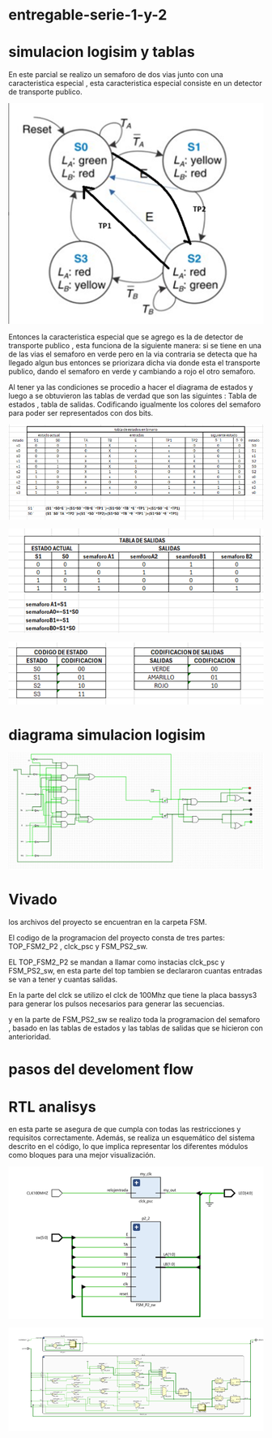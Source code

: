 # entregable-serie-1-y-2
# simulacion logisim y tablas
En este parcial se realizo un semaforo de dos vias junto con una caracteristica especial , esta caracteristica especial consiste en un detector de transporte publico.

![alt text](image.png) 

Entonces la caracteristica especial que se agrego es la de detector de transporte publico , esta funciona de la siguiente manera: si se tiene en una de las vias el semaforo en verde pero en la via contraria se detecta que ha llegado algun bus entonces se priorizara dicha via donde esta el transporte publico, dando el semaforo en verde y cambiando a rojo el otro semaforo.

Al tener ya las condiciones se procedio a hacer el diagrama de estados y luego a se obtuvieron las tablas de verdad que son las siguintes : Tabla de estados , tabla de salidas. Codificando igualmente los colores del semaforo para poder ser representados con dos bits.

![alt text](image-2.png)

![alt text](image-3.png)

![alt text](image-4.png)

# diagrama simulacion logisim

![alt text](image-5.png)

# Vivado

los archivos del proyecto se encuentran en la carpeta FSM.

El codigo de la programacion del proyecto consta de tres partes: TOP_FSM2_P2 , clck_psc y FSM_PS2_sw.

EL TOP_FSM2_P2 se mandan a llamar como instacias clck_psc y FSM_PS2_sw, en esta parte del top tambien se declararon cuantas entradas se van a tener y cuantas salidas.

En la parte del clck se utilizo el clck de 100Mhz que tiene la placa bassys3 para generar los pulsos necesarios para generar las secuencias. 

y en la parte de  FSM_PS2_sw se realizo toda la programacion del semaforo , basado en las tablas de estados y las tablas de salidas que se hicieron con anterioridad.

# pasos del develoment flow

# RTL analisys 

en esta parte se asegura de que cumpla con todas las restricciones y requisitos correctamente. Además, se realiza un esquemático del sistema descrito en el código, lo que implica representar los diferentes módulos como bloques para una mejor visualización. 

![alt text](image-6.png)

![alt text](image-7.png)








